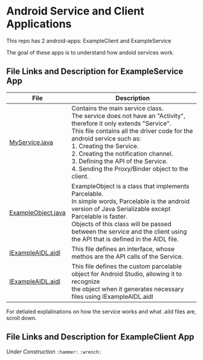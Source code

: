 # Android Service and Client Applications

This repo has 2 android-apps: ExampleClient and ExampleService

The goal of these apps is to understand how andoid services work.

## File Links and Description for ExampleService App


| File | Description |
| --- | --- |
| [MyService.java](https://github.com/yashkurkure/android-services_java_example/blob/main/ExampleService/app/src/main/java/com/cs478/exampleservice/MyService.java) | Contains the main service class.<br>The service does not have an "Activity", therefore it only extends "Service".<br>This file contains all the driver code for the android service such as:<br>1. Creating the Service.<br>2. Creating the notification channel.<br>3. Defining the API of the Service.<br>4. Sending the Proxy/Binder object to the client. |
| [ExampleObject.java](https://github.com/yashkurkure/android-services_java_example/blob/main/ExampleService/app/src/main/java/com/cs478/services/ExampleObject.java) | ExampleObject is a class that implements Parcelable.<br>In simple words, Parcelable is the android version of Java Serializable except Parcelable is faster.<br>Objects of this class will be passed between the service and the client using the API that is defined in the AIDL file. |
| [IExampleAIDL.aidl](https://github.com/yashkurkure/android-services_java_example/blob/main/ExampleService/app/src/main/aidl/com/cs478/services/IExampleAIDL.aidl) | This file defines an interface, whose methos are the API calls of the Service.|
| [IExampleAIDL.aidl](https://github.com/yashkurkure/android-services_java_example/blob/main/ExampleService/app/src/main/aidl/com/cs478/services/ExampleObject.aidl) | This file defines the custom parcelable object for Android Studio, allowing it to recognize <br>the object when it generates necessary files using IExampleAIDL.aidl |

For detialed explalinations on how the service works and what .aild files are, scroll down.

## File Links and Description for ExampleClient App

*Under Construction* `:hammer:` `:wrench:`